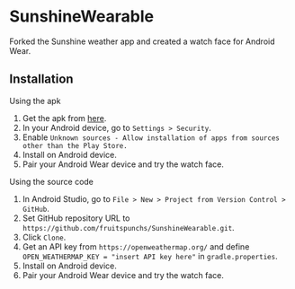 # SunshineWearable
Forked the Sunshine weather app and created a watch face for Android Wear.

## Installation
Using the apk

1. Get the apk from [here](https://github.com/fruitspunchs/SunshineWearable/raw/master/app/sunshineWearable.apk).
2. In your Android device, go to `Settings > Security`.
3. Enable `Unknown sources - Allow installation of apps from sources other than the Play Store.`
4. Install on Android device.
5. Pair your Android Wear device and try the watch face.

Using the source code

1. In Android Studio, go to `File > New > Project from Version Control > GitHub`.
2. Set GitHub repository URL to `https://github.com/fruitspunchs/SunshineWearable.git`.
3. Click `Clone`.
4. Get an API key from `https://openweathermap.org/` and define `OPEN_WEATHERMAP_KEY = "insert API key here"` in `gradle.properties`.   
4. Install on Android device.
5. Pair your Android Wear device and try the watch face.
